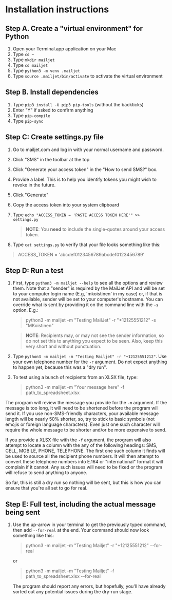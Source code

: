 # Installation instructions

## Step A. Create a "virtual environment" for Python

1. Open your Terminal.app application on your Mac
2. Type `cd ~`
3. Type `mkdir mailjet`
4. Type `cd mailjet`
5. Type `python3 -m venv .mailjet`
6. Type `source .mailjet/bin/activate` to activate the virtual environment

## Step B. Install dependencies

1. Type `pip3 install -U pip3 pip-tools` (without the backticks)
2. Enter "Y" if asked to confirm anything
3. Type `pip-compile`
4. Type `pip-sync`

## Step C: Create settings.py file

1. Go to mailjet.com and log in with your normal username and password.
2. Click "SMS" in the toolbar at the top
3. Click "Generate your access token" in the "How to send SMS?" box.
4. Provide a label. This is to help you identify tokens you might wish to 
   revoke in the future.
5. Click "Generate"
6. Copy the access token into your system clipboard
7. Type `echo "ACCESS_TOKEN = 'PASTE ACCESS TOKEN HERE'" >> settings.py`

   > **NOTE**: You **need** to include the single-quotes around your
   > access token.

8. Type `cat settings.py` to verify that your file looks something like this:

> ACCESS_TOKEN = 'abcdef0123456789abcdef0123456789'

## Step D: Run a test
1. First, type `python3 -m mailjet --help` to see all the options and review
   them. Note that a "sender" is required by the MailJet API and will be set
   to your computer login name (E.g, 'mkoistinen' in my case) or, if that is
   not available, sender will be set to your computer's hostname. You can
   override what is sent by providing it on the command line with the `-s`
   option. E.g.:

    > python3 -m mailjet -m "Testing MailJet" -r "+12125551212" -s "MKoistinen"

    > **NOTE**: Recipients may, or may not see the sender information, so do
    > not set this to anything you expect to be seen. Also, keep this very
    > short and without punctuation.

2. Type `python3 -m mailjet -m "Testing Mailjet" -r "+12125551212"`. Use your
   own telephone number for the `-r` argument. Do not expect anything to happen
   yet, because this was a "dry run".

3. To test using a bunch of recipients from an XLSX file, type:

    > python3 -m mailjet -m "Your message here" -f path_to_spreadsheet.xlsx

The program will review the message you provide for the `-m` argument. If the
message is too long, it will need to be shortened before the program will send
it. If you use non-SMS-friendly characters, your available message length will
be nearly 50% shorter, so, try to stick to basic symbols (not emojis or foreign
language characters). Even just one such character will require the whole
message to be shorter and/or be more expensive to send.

If you provide a XLSX file with the `-f` argument, the program will also
attempt to locate a column with the any of the following headings: SMS, CELL,
MOBILE, PHONE, TELEPHONE. The first one such column it finds will be used to
source all the recipient phone numbers. It will then attempt to convert these
telephone numbers into E.164 or "international" format it will complain if it
cannot. Any such issues will need to be fixed or the program will refuse to
send anything to anyone.

So far, this is still a dry run so nothing will be sent, but this is how you
can ensure that you're all set to go for real.

## Step E: Full test, including the actual message being sent

1. Use the up-arrow in your terminal to get the previously typed command, then
   add `--for-real` at the end. Your command should now look something like
   this:

    > python3 -m mailjet -m "Testing Mailjet" -r "+12125551212" --for-real

   or

    > python3 -m mailjet -m "Testing Mailjet" -f path_to_spreadsheet.xlsx --for-real

   The program should report any errors, but hopefully, you'll have already
   sorted out any potential issues during the dry-run stage.
